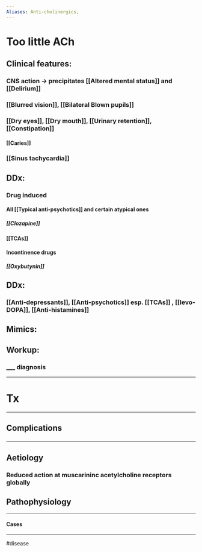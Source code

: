 ```yaml
---
Aliases: Anti-cholinergics, 
---
```

# Too little ACh
## Clinical features:
### CNS action -> precipitates [[Altered mental status]] and [[Delirium]]
### [[Blurred vision]], [[Bilateral Blown pupils]] 
### [[Dry eyes]], [[Dry mouth]], [[Urinary retention]], [[Constipation]]
#### [[Caries]]
### [[Sinus tachycardia]]
## DDx:
### Drug induced
#### All [[Typical anti-psychotics]] and certain atypical ones
##### [[Clozapine]]
#### [[TCAs]]
#### Incontinence drugs
##### [[Oxybutynin]]
## DDx: 
### [[Anti-depressants]], [[Anti-psychotics]] esp. [[TCAs]] , [[levo-DOPA]], [[Anti-histamines]]

## Mimics:
###
## Workup:
### ___ diagnosis
---
# Tx

---
## Complications
###

---
## Aetiology
### Reduced action at muscarininc acetylcholine receptors globally
## Pathophysiology

---
#### Cases


---
#disease 